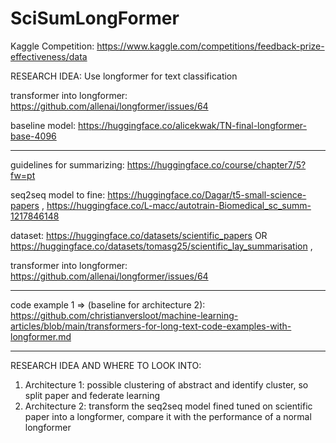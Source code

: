 # SciSumLongFormer

Kaggle Competition: https://www.kaggle.com/competitions/feedback-prize-effectiveness/data

RESEARCH IDEA: Use longformer for text classification 

transformer into longformer: https://github.com/allenai/longformer/issues/64

baseline model: https://huggingface.co/alicekwak/TN-final-longformer-base-4096




----------------------------------------------------------------------------------------------------



guidelines for summarizing: https://huggingface.co/course/chapter7/5?fw=pt

seq2seq model to fine: https://huggingface.co/Dagar/t5-small-science-papers , https://huggingface.co/L-macc/autotrain-Biomedical_sc_summ-1217846148 

dataset: https://huggingface.co/datasets/scientific_papers OR https://huggingface.co/datasets/tomasg25/scientific_lay_summarisation , 


transformer into longformer: https://github.com/allenai/longformer/issues/64

--------

code example 1 => (baseline for architecture 2): https://github.com/christianversloot/machine-learning-articles/blob/main/transformers-for-long-text-code-examples-with-longformer.md

--------

RESEARCH IDEA AND WHERE TO LOOK INTO:
1) Architecture 1: possible clustering of abstract and identify cluster, so split paper and federate learning
2) Architecture 2: transform the seq2seq model fined tuned on scientific paper into a longformer, compare it with the performance of a normal longformer

